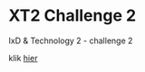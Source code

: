 # XT2 Challenge 2

IxD & Technology 2 - challenge 2

klik [hier](https://giuliaviolettapaolina.github.io/xt2_chall-2/)
